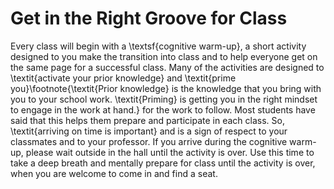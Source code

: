 # Get in the Right Groove for Class
Every class will begin with a \textsf{cognitive warm-up}, a short activity designed to you make the transition into class and to help everyone get on the same page for a successful class. Many of the activities are designed to \textit{activate your prior knowledge} and \textit{prime you}\footnote{\textit{Prior knowledge} is the knowledge that you bring with you to your school work. \textit{Priming} is getting you in the right mindset to engage in the work at hand.} for the work to follow. Most students have said that this helps them prepare and participate in each class. So, \textit{arriving on time is important} and is a sign of respect to your classmates and to your professor. If you arrive during the cognitive warm-up, please wait outside in the hall until the activity is over. Use this time to take a deep breath and mentally prepare for class until the activity is over, when you are welcome to come in and find a seat.